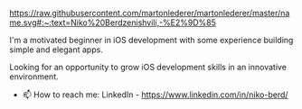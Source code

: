 https://raw.githubusercontent.com/martonlederer/martonlederer/master/name.svg#:~:text=Niko%20Berdzenishvili,-%E2%9D%85

I'm a motivated beginner in iOS development with some experience building simple and elegant apps. 

Looking for an opportunity to grow iOS development skills in an innovative environment.

- 📫 How to reach me: 
      LinkedIn - https://www.linkedin.com/in/niko-berd/
      
